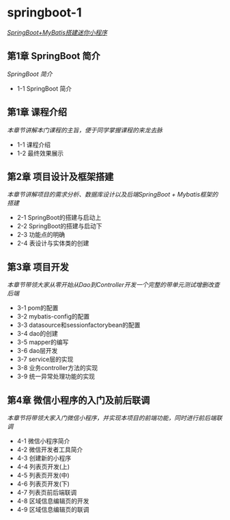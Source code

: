 # springboot-1
*[SpringBoot+MyBatis搭建迷你小程序](https://www.imooc.com/learn/945)*<br>


## 第1章 SpringBoot 简介<br>
*SpringBoot 简介*<br>
- 1-1 SpringBoot 简介<br>

## 第1章 课程介绍<br>
*本章节讲解本门课程的主旨，便于同学掌握课程的来龙去脉*<br>
- 1-1 课程介绍<br>
- 1-2 最终效果展示<br>

## 第2章 项目设计及框架搭建<br>
*本章节讲解项目的需求分析、数据库设计以及后端SpringBoot + Mybatis框架的搭建*<br>
- 2-1 SpringBoot的搭建与启动上<br>
- 2-2 SpringBoot的搭建与启动下<br>
- 2-3 功能点的明确<br>
- 2-4 表设计与实体类的创建<br>
 
## 第3章 项目开发<br>
*本章节带领大家从零开始从Dao到Controller开发一个完整的带单元测试增删改查后端*<br>
- 3-1 pom的配置<br>
- 3-2 mybatis-config的配置<br>
- 3-3 datasource和sessionfactorybean的配置<br>
- 3-4 dao的创建<br>
- 3-5 mapper的编写<br>
- 3-6 dao层开发<br>
- 3-7 service层的实现<br>
- 3-8 业务controller方法的实现<br>
- 3-9 统一异常处理功能的实现<br>
 
## 第4章 微信小程序的入门及前后联调<br>
*本章节将带领大家入门微信小程序，并实现本项目的前端功能，同时进行前后端联调*<br>
- 4-1 微信小程序简介<br>
- 4-2 微信开发者工具简介<br>
- 4-3 创建新的小程序<br>
- 4-4 列表页开发(上)<br>
- 4-5 列表页开发(中)<br>
- 4-6 列表页开发(下)<br>
- 4-7 列表页前后端联调<br>
- 4-8 区域信息编辑页的开发<br>
- 4-9 区域信息编辑页的联调<br>
